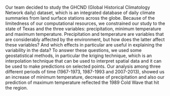 Our team decided to study the GHCND (Global Historical Climatology Network daily) dataset, which is an integrated database of daily climate summaries from land surface stations across the globe. Because of the limitedness of our computational resources, we constrained our study to the state of Texas and the three variables: precipitation, minimum temperature and maximum temperature.
Precipitation and temperature are variables that are considerably affected by the environment, but how does the latter affect these variables? And which effects in particular are useful in explaining the variability in the data? 
To answer these questions, we used some geostatistical methods, in particular the kriging technique, which is an interpolation technique that can be used to interpret spatial data and it can be used to make predictions on selected points.
Our analysis among three different periods of time (1967-1973, 1987-1993 and 2007-2013), showed us an increase of minimum temperature, decrease of precipitation and also our prediction of maximum temperature reflected the 1989 Cold Wave that hit the region.
